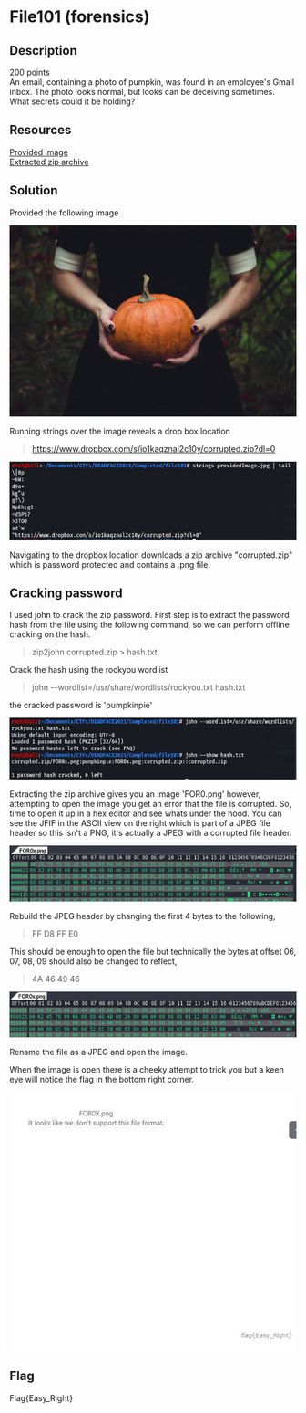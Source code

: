 # File101 (forensics) 

## Description

200 points  
An email, containing a photo of pumpkin, was found in an employee's Gmail inbox. The photo looks normal, but looks can be deceiving sometimes. What secrets could it be holding?

## Resources

[Provided image](https://github.com/FidgetCube/CTF_writeups/blob/main/2021-DEADFACE-CTF/File101(forensics)/providedImage.jpg)  
[Extracted zip archive](https://github.com/FidgetCube/CTF_writeups/blob/main/2021-DEADFACE-CTF/File101(forensics)/corrupted.zip)

## Solution

Provided the following image
<p align="center"><img src="providedImage.jpg"></p>

Running strings over the image reveals a drop box location 
>https://www.dropbox.com/s/io1kaqznal2c10y/corrupted.zip?dl=0
<p align="center"><img src="_images/strings.png"></p>

Navigating to the dropbox location downloads a zip archive "corrupted.zip" which is password protected and contains a .png file.

## Cracking password

I used john to crack the zip password. First step is to extract the password hash from the file using the following command, so we can perform offline cracking on the hash.
>zip2john corrupted.zip > hash.txt

Crack the hash using the rockyou wordlist
>john --wordlist=/usr/share/wordlists/rockyou.txt hash.txt

the cracked password is 'pumpkinpie'
<p align="center"><img src="_images/cracked.png"></p>

Extracting the zip archive gives you an image 'FOR0.png' however, attempting to open the image you get an error that the file is corrupted. So, time to open it up in a hex editor and see whats under the hood. You can see the JFIF in the ASCII view on the right which is part of a JPEG file header so this isn't a PNG, it's actually a JPEG with a corrupted file header. 
<p align="center"><img src="_images/1corrupted.png"></p>

Rebuild the JPEG header by changing the first 4 bytes to the following, 
>FF D8 FF E0

This should be enough to open the file but technically the bytes at offset 06, 07, 08, 09 should also be changed to reflect, 
>4A 46 49 46

<p align="center"><img src="_images/2repair.png"></p>

Rename the file as a JPEG and open the image.

When the image is open there is a cheeky attempt to trick you but a keen eye will notice the flag in the bottom right corner.
<p align="center"><img src="_images/3flag.png"></p>

## Flag

Flag{Easy_Right}
